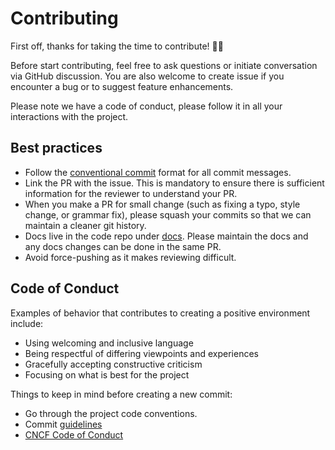 # Contributing

First off, thanks for taking the time to contribute! 🌟🥳

Before start contributing, feel free to ask questions or initiate conversation via GitHub discussion.
You are also welcome to create issue if you encounter a bug or to suggest feature enhancements.

Please note we have a code of conduct, please follow it in all your interactions with the project.

## Best practices

- Follow the [conventional commit](https://www.conventionalcommits.org/en/v1.0.0/) format for all commit messages.
- Link the PR with the issue. This is mandatory to ensure there is sufficient information for the reviewer to understand
  your PR.
- When you make a PR for small change (such as fixing a typo, style change, or grammar fix), please squash your commits
  so that we can maintain a cleaner git history.
- Docs live in the code repo under [docs](https://github.com/raystack/optimus/tree/main/docs). Please maintain the docs
  and any docs changes can be done in the same PR.
- Avoid force-pushing as it makes reviewing difficult.

## Code of Conduct

Examples of behavior that contributes to creating a positive environment include:

- Using welcoming and inclusive language
- Being respectful of differing viewpoints and experiences
- Gracefully accepting constructive criticism
- Focusing on what is best for the project

Things to keep in mind before creating a new commit:

- Go through the project code conventions.
- Commit [guidelines](https://www.conventionalcommits.org/en/v1.0.0/)
- [CNCF Code of Conduct](https://github.com/cncf/foundation/blob/master/code-of-conduct.md)
